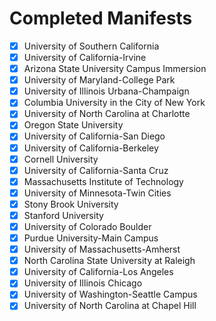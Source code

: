 # Completed Manifests
 - [X] University of Southern California
 - [X] University of California-Irvine
 - [X] Arizona State University Campus Immersion
 - [X] University of Maryland-College Park
 - [X] University of Illinois Urbana-Champaign
 - [X] Columbia University in the City of New York
 - [X] University of North Carolina at Charlotte
 - [X] Oregon State University
 - [X] University of California-San Diego
 - [X] University of California-Berkeley
 - [X] Cornell University
 - [X] University of California-Santa Cruz
 - [X] Massachusetts Institute of Technology
 - [X] University of Minnesota-Twin Cities
 - [X] Stony Brook University
 - [X] Stanford University
 - [X] University of Colorado Boulder
 - [X] Purdue University-Main Campus
 - [X] University of Massachusetts-Amherst
 - [X] North Carolina State University at Raleigh
 - [X] University of California-Los Angeles
 - [X] University of Illinois Chicago
 - [X] University of Washington-Seattle Campus
 - [X] University of North Carolina at Chapel Hill